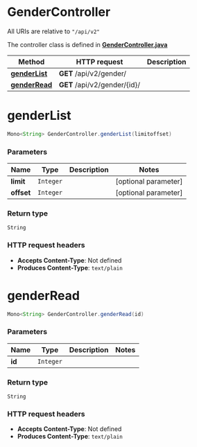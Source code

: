 # GenderController

All URIs are relative to `"/api/v2"`

The controller class is defined in **[GenderController.java](../../src/main/java/org/openapitools/controller/GenderController.java)**

Method | HTTP request | Description
------------- | ------------- | -------------
[**genderList**](#genderList) | **GET** /api/v2/gender/ | 
[**genderRead**](#genderRead) | **GET** /api/v2/gender/{id}/ | 

<a name="genderList"></a>
# **genderList**
```java
Mono<String> GenderController.genderList(limitoffset)
```



### Parameters
Name | Type | Description  | Notes
------------- | ------------- | ------------- | -------------
**limit** | `Integer` |  | [optional parameter]
**offset** | `Integer` |  | [optional parameter]

### Return type
`String`


### HTTP request headers
 - **Accepts Content-Type**: Not defined
 - **Produces Content-Type**: `text/plain`

<a name="genderRead"></a>
# **genderRead**
```java
Mono<String> GenderController.genderRead(id)
```



### Parameters
Name | Type | Description  | Notes
------------- | ------------- | ------------- | -------------
**id** | `Integer` |  |

### Return type
`String`


### HTTP request headers
 - **Accepts Content-Type**: Not defined
 - **Produces Content-Type**: `text/plain`

